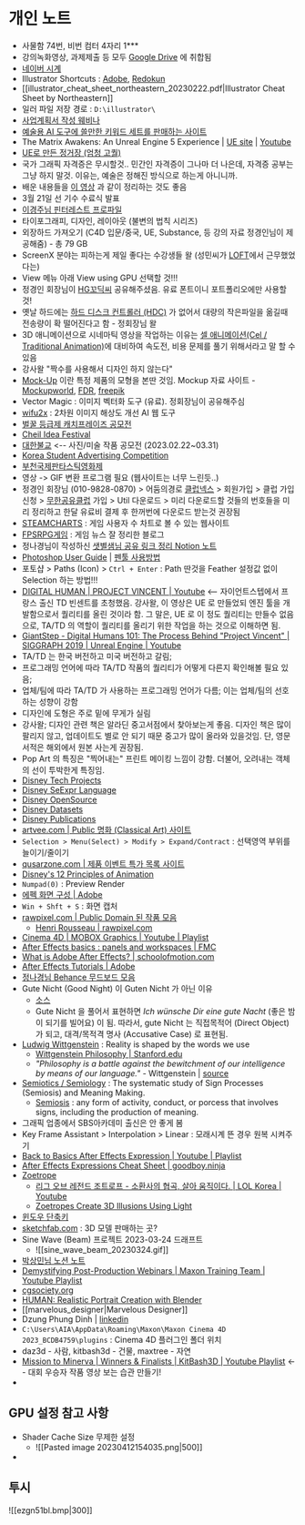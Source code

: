 # 개인 노트
- 사물함 74번, 비번 컴터 4자리 1***
- 강의녹화영상, 과제제출 등 모두 [Google Drive](https://drive.google.com/drive/folders/1G5A7AEy54BdMcG7E_hLtCaRpFrbIUR4u?usp=sharing) 에 취합됨
- [네이버 시계](https://search.naver.com/search.naver?sm=tab_hty.top&where=nexearch&query=%EC%8B%9C%EA%B0%84+%EC%B4%88%EB%8B%A8%EC%9C%84)
- Illustrator Shortcuts : [Adobe](https://helpx.adobe.com/illustrator/using/default-keyboard-shortcuts.html), [Redokun](https://redokun.com/blog/illustrator-shortcuts)
- [[illustrator_cheat_sheet_northeastern_20230222.pdf|Illustrator Cheat Sheet by Northeastern]]
- 일러 파일 저장 경로 : `D:\illustrator\`
- [사업계획서 작성 웨비나](https://event-us.kr/wellobiz/event/57505)
- [예술용 AI 도구에 쓸만한 키워드 세트를 판매하는 사이트](https://promptbase.com/)
- The Matrix Awakens: An Unreal Engine 5 Experience | [UE site](https://www.unrealengine.com/en-US/blog/introducing-the-matrix-awakens-an-unreal-engine-5-experience) | [Youtube](https://youtu.be/WU0gvPcc3jQ)
- [UE로 만든 정거장 (엄청 고퀄)](https://youtu.be/2paNFnw1wRs)
- 국가 그래픽 자격증은 무시할것.. 민간인 자격증이 그나마 더 나은데, 자격증 공부는 그냥 하지 말것. 이유는, 예술은 정해진 방식으로 하는게 아니니까.
- 배운 내용들을 [이 영상](https://youtu.be/gvvSH309sOw) 과 같이 정리하는 것도 좋음
- 3월 21일 선 기수 수료식 발표
- [이경주님 핀터레스트 프로파일](https://www.pinterest.com/rudwn11501808/)
- 타이포그래피, 디자인, 레이아웃 (불변의 법칙 시리즈)
- 외장하드 가져오기 (C4D 입문/중국, UE, Substance, 등 강의 자료 정경인님이 제공해줌) - 총 79 GB
- ScreenX 분야는 피하는게 제일 좋다는 수강생들 왈 (성민씨가 [LOFT](https://www.loftvfxstudio.com/)에서 근무했었다는)
- View 메뉴 아래 View using GPU 선택할 것!!!
- 정경인 회장님이 [HG꼬딕씨](https://www.sandollcloud.com/font/864.html) 공유해주셨음. 유료 폰트이니 포트폴리오에만 사용할 것!
- 옛날 하드에는 [하드 디스크 컨트롤러 (HDC)](https://www.techopedia.com/definition/18897/hard-disk-controller-hdc) 가 없어서 대량의 작은파일을 옮길때 전송량이 확 떨어진다고 함 - 정회장님 왈
- 3D 애니메이션으로 시네마틱 영상을 작업하는 이유는 [셀 애니메이션(Cel / Traditional Animation)](https://en.wikipedia.org/wiki/Traditional_animation)에 대비하여 속도전, 비용 문제를 풀기 위해서라고 말 할 수 있음
- 강사왈 "짝수를 사용해서 디자인 하지 않는다"
- [Mock-Up](https://en.wikipedia.org/wiki/Mockup) 이란 특정 제품의 모형을 본딴 것임. Mockup 자료 사이트 - [Mockupworld](https://www.mockupworld.co/), [FDR](https://freedesignresources.net/), [freepik](https://www.freepik.com/)
- Vector Magic : 이미지 벡터화 도구 (유료). 정회장님이 공유해주심
- [wifu2x](https://waifu2x.udp.jp/index.ko.html) : 2차원 이미지 해상도 개선 AI 웹 도구
- [벌꿀 등급제 캐치프레이즈 공모전](https://www.ekape.or.kr/board/view.do?boardInfoNo=0024&boardNo=663&menuId=menu149208)
- [Cheil Idea Festival](https://ideafestival.cheil.co.kr/entry.jsp)
- [대한불교](http://www.dobanhc.co.kr/) <-- 사진/미술 작품 공모전 (2023.02.22~03.31)
- [Korea Student Advertising Competition](https://kosac.ad.co.kr/)
- [부천국제판타스틱영화제](http://www.bifan.kr/program/project_01.asp)
- 영상 -> GIF 변환 프로그램 필요 (웹사이트는 너무 느린듯..)
- 정경인 회장님 (010-9828-0870) > 어둠의경로 [클럽넥스](https://www.clubnex.co.kr/) > 회원가입 > 클럽 가입 신청 > [무한공유클럽](https://club.clubnex.co.kr/dsclub/) 가입 > Util 다운로드 > 미리 다운로드할 것들의 번호들을 미리 정리하고 한달 유료비 결제 후 한꺼번에 다운로드 받는것 권장됨
- [STEAMCHARTS](https://steamcharts.com/) : 게임 사용자 수 차트로 볼 수 있는 웹사이트
- [FPSRPG게임](https://fpsrpgames.tistory.com/) : 게임 뉴스 잘 정리한 블로그
- 정나경님이 작성하신 [샛별샘님 공유 링크 정리 Notion 노트](https://jasper-kryptops-369.notion.site/3f36bba694db4846bc8567c79f1ddb25?v=afc147d12d2342cba2419b33f3dde810)
- [Photoshop User Guide](https://helpx.adobe.com/photoshop/user-guide.html) | [펜툴 사용방법](https://helpx.adobe.com/photoshop/using/drawing-pen-tools.html)
- 포토샵 > Paths (Icon) > `Ctrl + Enter` : Path 딴것을 Feather 설정값 없이 Selection 하는 방법!!!
- [DIGITAL HUMAN | PROJECT VINCENT | Youtube](https://youtu.be/NvOdOLaCEgQ) <-- 자이언트스텝에서 프랑스 출신 TD 빈센트를 초청했음. 강사왈, 이 영상은 UE 로 만들었되 엔진 툴을 개발함으로서 퀄리티를 올린 것이라 함. 그 말은, UE 로 이 정도 퀄리티는 만들수 없음으로, TA/TD 의 역할이 퀄리티를 올리기 위한 작업을 하는 것으로 이해하면 됨.
- [GiantStep - Digital Humans 101: The Process Behind "Project Vincent" | SIGGRAPH 2019 | Unreal Engine | Youtube](https://youtu.be/YqzAwCFDXFo)
- TA/TD 는 한국 버전하고 미국 버전하고 갈림;
- 프로그래밍 언어에 따라 TA/TD 작품의 퀄리티가 어떻게 다른지 확인해볼 필요 있음;
- 업체/팀에 따라 TA/TD 가 사용하는 프로그래밍 언어가 다름; 이는 업체/팀의 선호하는 성향이 강함
- 디자인에 도형은 주로 밑에 무게가 실림
- 강사왈; 디자인 관련 책은 알라딘 중고서점에서 찾아보는게 좋음. 디자인 책은 많이 팔리지 않고, 업데이트도 별로 안 되기 때문 중고가 많이 올라와 있을것임. 단, 영문 서적은 해외에서 원본 사는게 권장됨.
- Pop Art 의 특징은 "찍어내는" 프린트 메이킹 느낌이 강함. 더불어, 오려내는 객체의 선이 투박한게 특징임.
- [Disney Tech Projects](https://disneyanimation.com/projects/)
- [Disney SeExpr Language](https://disneyanimation.com/technology/seexpr-expressions-language/)
- [Disney OpenSource](https://disneyanimation.com/open-source/)
- [Disney Datasets](https://disneyanimation.com/data-sets/)
- [Disney Publications](https://disneyanimation.com/publications/)
- [artvee.com | Public 명화 (Classical Art) 사이트](https://artvee.com/)
- `Selection > Menu(Select) > Modify > Expand/Contract` : 선택영역 부위를 늘이기/줄이기
- [qusarzone.com | 제품 이벤트 특가 목록 사이트](https://quasarzone.com/)
- [Disney's 12 Principles of Animation](https://www.vectornator.io/blog/principles-of-animation/)
- `Numpad(0)` : Preview Render
- [에펙 화면 구성 | Adobe](https://helpx.adobe.com/after-effects/using/workspaces-panels-viewers.html)
- `Win + Shft + S` : 화면 캡처
- [rawpixel.com | Public Domain 된 작품 모음](https://www.rawpixel.com/public-domain)
	- [Henri Rousseau | rawpixel.com](https://www.rawpixel.com/board/1054552/henri-rousseau-original-public-domain-paintings)
- [Cinema 4D | MOBOX Graphics | Youtube | Playlist](https://youtube.com/playlist?list=PLn_EY8NKzmnAYKIghACOh1PrIrl0vlPjZ)
- [After Effects basics : panels and workspaces | FMC](https://blog.fmctraining.com/blog/after-effects-tutorial-understanding-workspaces-panels)
- [What is Adobe After Effects? | schoolofmotion.com](https://www.schoolofmotion.com/blog/what-is-adobe-after-effects)
- [After Effects Tutorials | Adobe](https://helpx.adobe.com/after-effects/tutorials.html)
- [정나경님 Behance 무드보드 모음](https://www.behance.net/collection/202171403/C4d)
- Gute Nicht (Good Night) 이 Guten Nicht 가 아닌 이유
	- [소스](https://linguaholic.com/linguablog/guten-nacht-is-wrong-here-is-why/)
	- Gute Nicht 을 풀어서 표현하면 _Ich wünsche Dir eine gute Nacht_ (좋은 밤이 되기를 빌어요) 이 됨. 따라서, gute Nicht 는 직접목적어 (Direct Object) 가 되고, 대격/목적격 명사 (Accusative Case) 로 표현됨.
- [Ludwig Wittgenstein](https://en.wikipedia.org/wiki/Ludwig_Wittgenstein) : Reality is shaped by the words we use
	- [Wittgenstein Philosophy | Stanford.edu](https://plato.stanford.edu/entries/wittgenstein/)
	- *"Philosophy is a battle against the bewitchment  of our intelligence by means of our language."* - Wittgenstein | [source](https://fs.blog/reality-is-shaped-by-the-words-we-use/)
- [Semiotics / Semiology](https://en.wikipedia.org/wiki/Semiotics) : The systematic study of Sign Processes (Semiosis) and Meaning Making.
	- [Semiosis](https://en.wikipedia.org/wiki/Semiosis) : any form of activity, conduct, or porcess that involves signs, including the production of meaning.
- 그래픽 업종에서 SBS아카데미 출신은 안 좋게 봄
- Key Frame Assistant > Interpolation > Linear : 모래시계 뜬 경우 원복 시켜주기
- [Back to Basics After Effects Expression | Youtube | Playlist](https://youtube.com/playlist?list=PL_fAeBq614vEetGqTxyL3awwXQMRsyHWn)
- [After Effects Expressions Cheat Sheet | goodboy.ninja](https://www.goodboy.ninja/expressionscheatsheet)
- [Zoetrope](https://en.wikipedia.org/wiki/Zoetrope)
	- [리그 오브 레전드 조트로프 - 소환사의 협곡, 살아 움직이다. | LOL Korea | Youtube](https://youtu.be/GgxhQt3zjjE)
	- [Zoetropes Create 3D Illusions Using Light](https://youtu.be/40__creuq7c)
- [윈도우 단축키](https://support.microsoft.com/en-us/windows/keyboard-shortcuts-in-windows-dcc61a57-8ff0-cffe-9796-cb9706c75eec#WindowsVersion=Windows_10)
- [sketchfab.com](https://sketchfab.com/) : 3D 모델 판매하는 곳?
- Sine Wave (Beam) 프로젝트 2023-03-24 드래프트
	- ![[sine_wave_beam_20230324.gif]]
- [박상민님 노션 노트](https://truthful-almanac-d0f.notion.site/production-dbc2f96d9ae24343a84e06445e9996fc)
- [Demystifying Post-Production Webinars | Maxon Training Team | Youtube Playlist](https://www.youtube.com/playlist?list=PLMeO87vDgOoP2aTHc72WjqtnIBzemWyxa)
- [cgsociety.org](https://cgsociety.org/)
- [HUMAN: Realistic Portrait Creation with Blender](https://cgcookie.com/courses/human-realistic-portrait-creation-with-blender)
- [[marvelous_designer|Marvelous Designer]]
- Dzung Phung Dinh | [linkedin](https://vn.linkedin.com/in/phungdinhdung/ko?trk=org-employees&original_referer=https%3A%2F%2Fvn.linkedin.com%2Fcompany%2Fthunder-cloud-studio%3Foriginal_referer%3Dhttps%253A%252F%252Fwww.google.com%252F)
- `C:\Users\AIA\AppData\Roaming\Maxon\Maxon Cinema 4D 2023_BCDB4759\plugins` : Cinema 4D 플러그인 폴더 위치
- daz3d - 사람, kitbash3d - 건물, maxtree - 자연
- [Mission to Minerva | Winners & Finalists | KitBash3D | Youtube Playlist](https://youtube.com/playlist?list=PL3QJ5EUZG_SFGFYr9UvtcxM1WJe4XIrF_) <-- 대회 우승자 작품 영상 보는 습관 만들기!
- 

## GPU 설정 참고 사항
- Shader Cache Size 무제한 설정
	- ![[Pasted image 20230412154035.png|500]]
- 

## 투시
![[ezgn51bl.bmp|300]]

